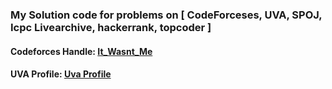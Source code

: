 ### My Solution code for problems on [ CodeForceses, UVA, SPOJ, Icpc Livearchive, hackerrank, topcoder ]

<h4>Codeforces Handle:  <a href="https://codeforces.com/profile/It_Wasnt_Me">It_Wasnt_Me</a></h4>
<h4>UVA Profile:  <a href="https://uhunt.onlinejudge.org/id/977632">Uva Profile</a></h4>
